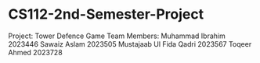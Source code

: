 # CS112-2nd-Semester-Project

Project: Tower Defence Game
Team Members:
Muhammad Ibrahim 2023446
Sawaiz Aslam 2023505
Mustajaab Ul Fida Qadri 2023567
Toqeer Ahmed 2023728
